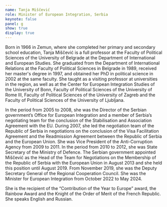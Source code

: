 ```yaml
---
name: Tanja Miščević
role: Minister of European Integration, Serbia
keynote: false
panel: g
show: true
display: true
---
```


Born in 1966 in Zemun, where she completed her primary and secondary school education, Tanja Miščević is a full professor at the Faculty of Political Sciences of the University of Belgrade at the Department of International and European Studies. She graduated from the Department of International Relations at the Faculty of Political Sciences in Belgrade in 1989, received her master's degree in 1997, and obtained her PhD in political science in 2002 at the same faculty.
She taught as a visiting professor at universities in the region, as well as at the Center for European Integration Studies of the University of Bonn, Faculty of Political Sciences of the University of Rome III, Faculty of Political Sciences of the University of Zagreb and the Faculty of Political Sciences of the University of Ljubljana.

In the period from 2005 to 2008, she was the Director of the Serbian government’s Office for European Integration and a member of Serbia’s negotiating team for the conclusion of the Stabilisation and Association Agreement with the EU. During 2007, she led the negotiation team of the Republic of Serbia in negotiations on the conclusion of the Visa Facilitation Agreement and the Readmission Agreement between the Republic of Serbia and the European Union.
She was Vice President of the Anti-Corruption Agency from 2009 to 2011. In the period from 2010 to 2012, she was State Secretary of the Ministry of Defence.
The Serbian government appointed Miščević as the Head of the Team for Negotiations on the Membership of the Republic of Serbia with the European Union in August 2013 and she held this position until August 2019. From November 2019, she was the Deputy Secretary General of the Regional Cooperation Council.
She was the Minister for European Integration from October 2022 to May 2024.

She is the recipient of the “Contribution of the Year to Europe” award, the Rainbow Award and the Knight of the Order of Merit of the French Republic.
She speaks English and Russian.
